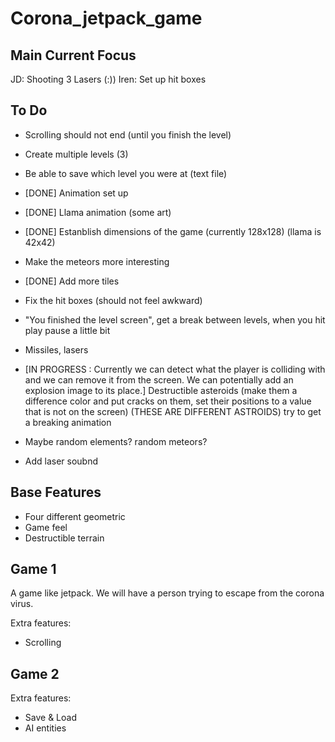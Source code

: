 # Corona_jetpack_game

## Main Current Focus
JD: Shooting 3 Lasers (:))
Iren: Set up hit boxes


## To Do

- Scrolling should not end (until you finish the level) 
- Create multiple levels (3) 
- Be able to save which level you were at (text file)
- [DONE] Animation set up
- [DONE] Llama animation (some art)
- [DONE] Estanblish dimensions of the game (currently 128x128) (llama is 42x42)
- Make the meteors more interesting
- [DONE] Add more tiles 
- Fix the hit boxes (should not feel awkward)
- "You finished the level screen", get a break between levels, when you hit play pause a little bit 
- Missiles, lasers
- [IN PROGRESS : Currently we can detect what the player is colliding with and we can remove it from the screen. We can potentially add an explosion image to its place.] Destructible asteroids (make them a difference color and put cracks on them, set their positions to a value that is not on the screen) (THESE ARE DIFFERENT ASTROIDS) try to get a breaking animation


- Maybe random elements? random meteors?
- Add laser soubnd



## Base Features
- Four different geometric
- Game feel
- Destructible terrain


## Game 1
A game like jetpack. We will have a person trying to escape from the corona virus.

Extra features: 
- Scrolling 


## Game 2

Extra features:
- Save & Load
- AI entities
